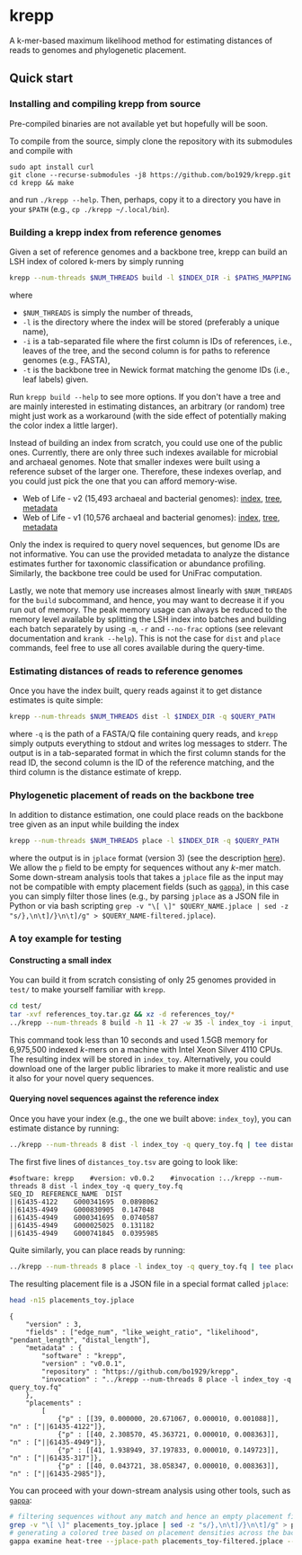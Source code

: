 # krepp
A k-mer-based maximum likelihood method for estimating distances of reads to genomes and phylogenetic placement.

## Quick start
### Installing and compiling krepp from source
Pre-compiled binaries are not available yet but hopefully will be soon.

To compile from the source, simply clone the repository with its submodules and compile with
```
sudo apt install curl
git clone --recurse-submodules -j8 https://github.com/bo1929/krepp.git
cd krepp && make
```
and run `./krepp --help`. Then, perhaps, copy it to a directory you have in your `$PATH` (e.g., `cp ./krepp ~/.local/bin`).

### Building a krepp index from reference genomes
Given a set of reference genomes and a backbone tree, krepp can build an LSH index of colored k-mers by simply running
```bash
krepp --num-threads $NUM_THREADS build -l $INDEX_DIR -i $PATHS_MAPPING -t $BACKBONE_NEWICK
```
where
* `$NUM_THREADS` is simply the number of threads,
* `-l` is the directory where the index will be stored (preferably a unique name),
* `-i` is a tab-separated file where the first column is IDs of references, i.e., leaves of the tree, and the second column is for paths to reference genomes (e.g., FASTA),
* `-t` is the backbone tree in Newick format matching the genome IDs (i.e., leaf labels) given.

Run `krepp build --help` to see more options.
If you don't have a tree and are mainly interested in estimating distances, an arbitrary (or random) tree might just work as a workaround (with the side effect of potentially making the color index a little larger).

Instead of building an index from scratch, you could use one of the public ones.
Currently, there are only three such indexes available for microbial and archaeal genomes.
Note that smaller indexes were built using a reference subset of the larger one.
Therefore, these indexes overlap, and you could just pick the one that you can afford memory-wise.

* Web of Life - v2 (15,493 archaeal and bacterial genomes): [index](https://ter-trees.ucsd.edu/data/krepp/index_WoLv2-k29w35-h14.tar.gz), [tree](https://ter-trees.ucsd.edu/data/krepp/misc/backbone_tree-WoLv2.nwk.gz), [metadata](https://ter-trees.ucsd.edu/data/krepp/misc/metadata-WoLv2.tsv.gz)
* Web of Life - v1 (10,576 archaeal and bacterial genomes): [index](https://ter-trees.ucsd.edu/data/krepp/index_WoLv1-k29w35-h14.tar.gz), [tree](https://ter-trees.ucsd.edu/data/krepp/misc/backbone_tree-WoLv1.nwk.gz), [metadata](https://ter-trees.ucsd.edu/data/krepp/misc/metadata-WoLv1.tsv.gz)

Only the index is required to query novel sequences, but genome IDs are not informative.
You can use the provided metadata to analyze the distance estimates further for taxonomic classification or abundance profiling.
Similarly, the backbone tree could be used for UniFrac computation.

Lastly, we note that memory use increases almost linearly with `$NUM_THREADS` for the `build` subcommand, and hence, you may want to decrease it if you run out of memory.
The peak memory usage can always be reduced to the memory level available by splitting the LSH index into batches and building each batch separately by using `-m`, `-r` and `--no-frac` options (see relevant documentation and `krank --help`).
This is not the case for `dist` and `place` commands, feel free to use all cores available during the query-time.

### Estimating distances of reads to reference genomes
Once you have the index built, query reads against it to get distance estimates is quite simple:
```bash
krepp --num-threads $NUM_THREADS dist -l $INDEX_DIR -q $QUERY_PATH
```
where `-q` is the path of a FASTA/Q file containing query reads, and `krepp` simply outputs everything to stdout and writes log messages to stderr.
The output is in a tab-separated format in which the first column stands for the read ID, the second column is the ID of the reference matching, and the third column is the distance estimate of krepp.

### Phylogenetic placement of reads on the backbone tree
In addition to distance estimation, one could place reads on the backbone tree given as an input while building the index
```bash
krepp --num-threads $NUM_THREADS place -l $INDEX_DIR -q $QUERY_PATH
```
where the output is in `jplace` format (version 3) (see the description [here](https://journals.plos.org/plosone/article?id=10.1371/journal.pone.0031009)).
We allow the `p` field to be empty for sequences without any *k*-mer match.
Some down-stream analysis tools that takes a `jplace` file as the input may not be compatible with empty placement fields (such as [`gappa`](github.com/lczech/gappa)), in this case you can simply filter those lines (e.g., by parsing `jplace` as a JSON file in Python or via bash scripting `grep -v "\[ \]" $QUERY_NAME.jplace | sed -z "s/},\n\t]/}\n\t]/g" > $QUERY_NAME-filtered.jplace`).

### A toy example for testing

#### Constructing a small index
You can build it from scratch consisting of only 25 genomes provided in `test/` to make yourself familiar with `krepp`.
```bash
cd test/
tar -xvf references_toy.tar.gz && xz -d references_toy/*
../krepp --num-threads 8 build -h 11 -k 27 -w 35 -l index_toy -i input_map.tsv -t tree_toy.nwk
```
This command took less than 10 seconds and used 1.5GB memory for 6,975,500 indexed *k*-mers on a machine with Intel Xeon Silver 4110 CPUs.
The resulting index will be stored in `index_toy`.
Alternatively, you could download one of the larger public libraries to make it more realistic and use it also for your novel query sequences.

#### Querying novel sequences against the reference index
Once you have your index (e.g., the one we built above: `index_toy`), you can estimate distance by running:
```bash
../krepp --num-threads 8 dist -l index_toy -q query_toy.fq | tee distances_toy.tsv
```
The first five lines of `distances_toy.tsv` are going to look like:
```
#software: krepp	#version: v0.0.2	#invocation :../krepp --num-threads 8 dist -l index_toy -q query_toy.fq
SEQ_ID	REFERENCE_NAME	DIST
||61435-4122	G000341695	0.0898062
||61435-4949	G000830905	0.147048
||61435-4949	G000341695	0.0740587
||61435-4949	G000025025	0.131182
||61435-4949	G000741845	0.0395985
```

Quite similarly, you can place reads by running:
```bash
../krepp --num-threads 8 place -l index_toy -q query_toy.fq | tee placements_toy.jplace
```

The resulting placement file is a JSON file in a special format called `jplace`:
```bash
head -n15 placements_toy.jplace
```
```
{
	"version" : 3,
	"fields" : ["edge_num", "like_weight_ratio", "likelihood", "pendant_length", "distal_length"],
	"metadata" : {
		"software" : "krepp",
		"version" : "v0.0.1",
		"repository" : "https://github.com/bo1929/krepp",
		"invocation" : "../krepp --num-threads 8 place -l index_toy -q query_toy.fq"
	},
	"placements" :
		[
			{"p" : [[39, 0.000000, 20.671067, 0.000010, 0.001088]], "n" : ["||61435-4122"]},
			{"p" : [[40, 2.308570, 45.363721, 0.000010, 0.008363]], "n" : ["||61435-4949"]},
			{"p" : [[41, 1.938949, 37.197833, 0.000010, 0.149723]], "n" : ["||61435-317"]},
			{"p" : [[40, 0.043721, 38.058347, 0.000010, 0.008363]], "n" : ["||61435-2985"]},

```

You can proceed with your down-stream analysis using other tools, such as [`gappa`](github.com/lczech/gappa):
```bash
# filtering sequences without any match and hence an empty placement field
grep -v "\[ \]" placements_toy.jplace | sed -z "s/},\n\t]/}\n\t]/g" > placements_toy-filtered.jplace
# generating a colored tree based on placement densities across the backbone tree
gappa examine heat-tree --jplace-path placements_toy-filtered.jplace --write-svg-tree
```
